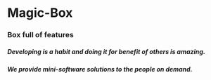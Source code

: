 # Magic-Box
### Box full of features
##### Developing is a habit and doing it for benefit of others is amazing.
##### We provide mini-software solutions to the people on demand.
